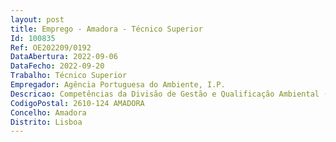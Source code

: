 ```yaml
--- 
layout: post
title: Emprego - Amadora - Técnico Superior
Id: 100835
Ref: OE202209/0192
DataAbertura: 2022-09-06
DataFecho: 2022-09-20
Trabalho: Técnico Superior
Empregador: Agência Portuguesa do Ambiente, I.P.
Descricao: Competências da Divisão de Gestão e Qualificação Ambiental (DGQA) do Departamento de Gestão Ambiental (DGA), designadamente nas seguintes áreas  • Compras Públicas Ecológicas • Política Integrada de Produto, em particular na componente Ecodesign de Produtos Sustentáveis • Qualificação Ambiental – Competências verdes.Genericamente, o posto de trabalho caracteriza se pela elaboração de propostas e emissão de pareceres no âmbito do desenvolvimento e implementação destas políticas, bem como a representação nacional e comunitária.
CodigoPostal: 2610-124 AMADORA
Concelho: Amadora
Distrito: Lisboa
--- 
```

